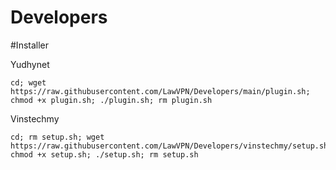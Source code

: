 # Developers

#Installer

Yudhynet
```
cd; wget https://raw.githubusercontent.com/LawVPN/Developers/main/plugin.sh; chmod +x plugin.sh; ./plugin.sh; rm plugin.sh
```

Vinstechmy
```
cd; rm setup.sh; wget https://raw.githubusercontent.com/LawVPN/Developers/vinstechmy/setup.sh; chmod +x setup.sh; ./setup.sh; rm setup.sh
```
